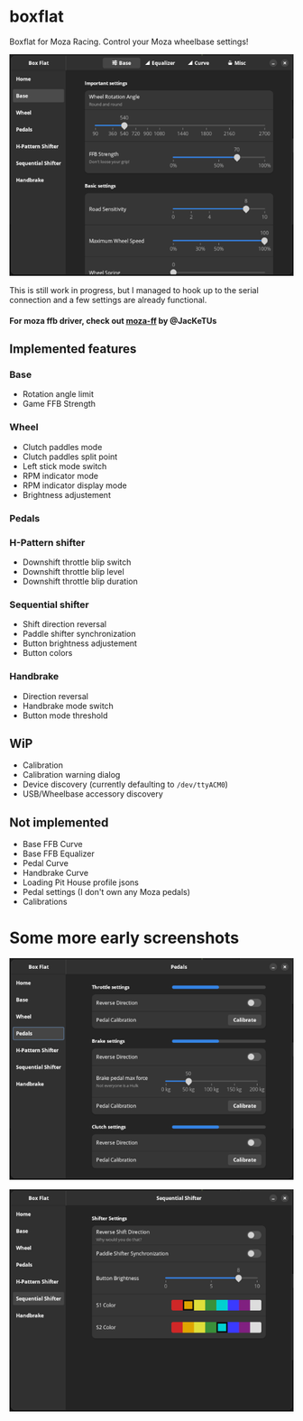 # boxflat
Boxflat for Moza Racing. Control your Moza wheelbase settings!

![Base panel](./screens/base.png)

This is still work in progress, but I managed to hook up to the serial connection and a few settings are already functional.

#### For moza ffb driver, check out [moza-ff](https://github.com/JacKeTUs/moza-ff) by @JacKeTUs

## Implemented features
### Base
- Rotation angle limit
- Game FFB Strength

### Wheel
- Clutch paddles mode
- Clutch paddles split point
- Left stick mode switch
- RPM indicator mode
- RPM indicator display mode
- Brightness adjustement

### Pedals

### H-Pattern shifter
- Downshift throttle blip switch
- Downshift throttle blip level
- Downshift throttle blip duration

### Sequential shifter
- Shift direction reversal
- Paddle shifter synchronization
- Button brightness adjustement
- Button colors

### Handbrake
- Direction reversal
- Handbrake mode switch
- Button mode threshold

## WiP
- Calibration
- Calibration warning dialog
- Device discovery (currently defaulting to `/dev/ttyACM0`)
- USB/Wheelbase accessory discovery

## Not implemented
- Base FFB Curve
- Base FFB Equalizer
- Pedal Curve
- Handbrake Curve
- Loading Pit House profile jsons
- Pedal settings (I don't own any Moza pedals)
- Calibrations

# Some more early screenshots
![Pedals panel](./screens/pedals.png)

![Sequential shifter panel](./screens/sequential.png)
